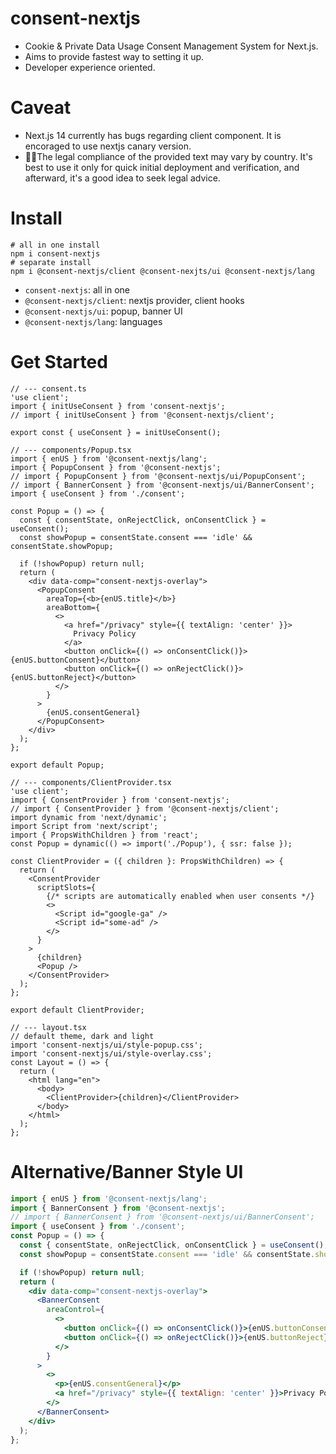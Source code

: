 # consent-nextjs
- Cookie & Private Data Usage Consent Management System for Next.js.
- Aims to provide fastest way to setting it up.
- Developer experience oriented.

# Caveat

- Next.js 14 currently has bugs regarding client component. It is encoraged to use nextjs canary version.
- 👨‍⚖️The legal compliance of the provided text may vary by country. It's best to use it only for quick initial deployment and verification, and afterward, it's a good idea to seek legal advice.

# Install

```
# all in one install
npm i consent-nextjs
# separate install
npm i @consent-nextjs/client @consent-nexjts/ui @consent-nextjs/lang
```

- `consent-nextjs`: all in one
- `@consent-nextjs/client`: nextjs provider, client hooks
- `@consent-nextjs/ui`: popup, banner UI
- `@consent-nextjs/lang`: languages

# Get Started

```tsx
// --- consent.ts
'use client';
import { initUseConsent } from 'consent-nextjs';
// import { initUseConsent } from '@consent-nextjs/client';

export const { useConsent } = initUseConsent();

// --- components/Popup.tsx
import { enUS } from '@consent-nextjs/lang';
import { PopupConsent } from '@consent-nextjs';
// import { PopupConsent } from '@consent-nextjs/ui/PopupConsent';
// import { BannerConsent } from '@consent-nextjs/ui/BannerConsent';
import { useConsent } from './consent';

const Popup = () => {
  const { consentState, onRejectClick, onConsentClick } = useConsent();
  const showPopup = consentState.consent === 'idle' && consentState.showPopup;

  if (!showPopup) return null;
  return (
    <div data-comp="consent-nextjs-overlay">
      <PopupConsent
        areaTop={<b>{enUS.title}</b>}
        areaBottom={
          <>
            <a href="/privacy" style={{ textAlign: 'center' }}>
              Privacy Policy
            </a>
            <button onClick={() => onConsentClick()}>{enUS.buttonConsent}</button>
            <button onClick={() => onRejectClick()}>{enUS.buttonReject}</button>
          </>
        }
      >
        {enUS.consentGeneral}
      </PopupConsent>
    </div>
  );
};

export default Popup;

// --- components/ClientProvider.tsx
'use client';
import { ConsentProvider } from 'consent-nextjs';
// import { ConsentProvider } from '@consent-nextjs/client';
import dynamic from 'next/dynamic';
import Script from 'next/script';
import { PropsWithChildren } from 'react';
const Popup = dynamic(() => import('./Popup'), { ssr: false });

const ClientProvider = ({ children }: PropsWithChildren) => {
  return (
    <ConsentProvider
      scriptSlots={
        {/* scripts are automatically enabled when user consents */}
        <>
          <Script id="google-ga" />
          <Script id="some-ad" />
        </>
      }
    >
      {children}
      <Popup />
    </ConsentProvider>
  );
};

export default ClientProvider;

// --- layout.tsx
// default theme, dark and light
import 'consent-nextjs/ui/style-popup.css';
import 'consent-nextjs/ui/style-overlay.css';
const Layout = () => {
  return (
    <html lang="en">
      <body>
        <ClientProvider>{children}</ClientProvider>
      </body>
    </html>
  );
};
```

# Alternative/Banner Style UI

```jsx
import { enUS } from '@consent-nextjs/lang';
import { BannerConsent } from '@consent-nextjs';
// import { BannerConsent } from '@consent-nextjs/ui/BannerConsent';
import { useConsent } from './consent';
const Popup = () => {
  const { consentState, onRejectClick, onConsentClick } = useConsent();
  const showPopup = consentState.consent === 'idle' && consentState.showPopup;

  if (!showPopup) return null;
  return (
    <div data-comp="consent-nextjs-overlay">
      <BannerConsent
        areaControl={
          <>
            <button onClick={() => onConsentClick()}>{enUS.buttonConsent}</button>
            <button onClick={() => onRejectClick()}>{enUS.buttonReject}</button>
          </>
        }
      >
        <>
          <p>{enUS.consentGeneral}</p>
          <a href="/privacy" style={{ textAlign: 'center' }}>Privacy Policy</a>
        </>
      </BannerConsent>
    </div>
  );
};
```
